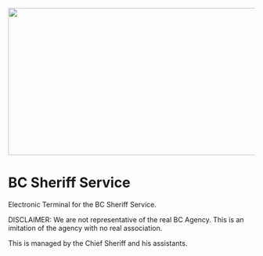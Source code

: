<p align="center">
<img width="600" height="300" src="https://www.bgco.ca/wp-content/uploads/sites/32/2019/07/Gov-BC.png">
</p>

# BC Sheriff Service
Electronic Terminal for the BC Sheriff Service.

DISCLAIMER: We are not representative of the real BC Agency. This is an imitation of the agency with no real association.

This is managed by the Chief Sheriff and his assistants.
